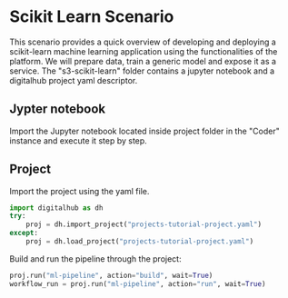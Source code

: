 # Scikit Learn Scenario

This scenario provides a quick overview of developing and deploying a scikit-learn machine learning application using the functionalities of the platform. We will prepare data, train a generic model and expose it as a service. The "s3-scikit-learn" folder contains a jupyter notebook and a digitalhub project yaml descriptor.

## Jypter notebook

Import the Jupyter notebook located inside project folder in the "Coder" instance and execute it step by step.

## Project

Import the project using the yaml file.

```python
import digitalhub as dh
try:
    proj = dh.import_project("projects-tutorial-project.yaml")
except:
    proj = dh.load_project("projects-tutorial-project.yaml")
```

Build and run the pipeline through the project:

```python
proj.run("ml-pipeline", action="build", wait=True)
workflow_run = proj.run("ml-pipeline", action="run", wait=True)
```
